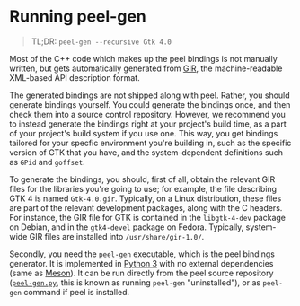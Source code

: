 # Running peel-gen

> TL;DR: `peel-gen --recursive Gtk 4.0`

Most of the C++ code which makes up the peel bindings is not manually written,
but gets automatically generated from [GIR], the machine-readable XML-based
API description format.

[GIR]: https://gi.readthedocs.io/

The generated bindings are not shipped along with peel. Rather, you should
generate bindings yourself. You could generate the bindings once, and then
check them into a source control repository. However, we recommend you to
instead generate the bindings right at your project's build time, as a part of
your project's build system if you use one. This way, you get bindings
tailored for your specfic environment you're building in, such as the specific
version of GTK that you have, and the system-dependent definitions such as
`GPid` and `goffset`.

To generate the bindings, you should, first of all, obtain the relevant GIR
files for the libraries you're going to use; for example, the file describing
GTK 4 is named `Gtk-4.0.gir`. Typically, on a Linux distribution, these files
are part of the relevant development packages, along with the C headers. For
instance, the GIR file for GTK is contained in the `libgtk-4-dev` package on
Debian, and in the `gtk4-devel` package on Fedora. Typically, system-wide GIR
files are installed into `/usr/share/gir-1.0/`.

Secondly, you need the `peel-gen` executable, which is the peel bindings
generator. It is implemented in [Python 3] with no external dependencies (same
as [Meson]). It can be run directly from the peel source repository
([`peel-gen.py`], this is known as running `peel-gen` "uninstalled"), or as
`peel-gen` command if peel is installed.

[Python 3]: https://www.python.org/
[Meson]: https://mesonbuild.com/
[`peel-gen.py`]: https://gitlab.gnome.org/bugaevc/peel/-/blob/tmp/peel-gen.py?ref_type=heads
